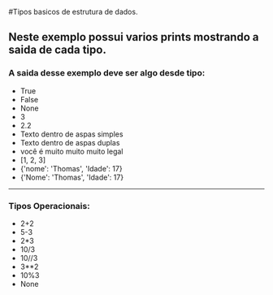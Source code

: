 #Tipos basicos de estrutura de dados.

Neste exemplo possui varios prints mostrando a saida de cada tipo. 
--- 

### A saida desse exemplo deve ser algo desde tipo:


- True
- False
- None
- 3
- 2.2
- Texto dentro de aspas simples
- Texto dentro de aspas duplas
- você é muito muito muito legal
- [1, 2, 3]
- {'nome': 'Thomas', 'Idade': 17}
- {'Nome': 'Thomas', 'Idade': 17}

--- 
### Tipos Operacionais:

   - 2+2
   - 5-3
   - 2*3
   - 10/3
   - 10//3
   - 3**2
   - 10%3
   - None
